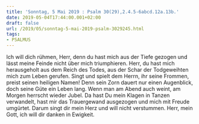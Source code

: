 ```yaml
---
title: 'Sonntag, 5 Mai 2019 : Psalm 30(29),2.4.5-6abcd.12a.13b.'
date: 2019-05-04T17:44:00.001+02:00
draft: false
url: /2019/05/sonntag-5-mai-2019-psalm-3029245.html
tags: 
- PSALMUS
---
```


Ich will dich rühmen, Herr, denn du hast mich aus der Tiefe gezogen und lässt meine Feinde nicht über mich triumphieren. Herr, du hast mich herausgeholt aus dem Reich des Todes, aus der Schar der Todgeweihten mich zum Leben gerufen. Singt und spielt dem Herrn, ihr seine Frommen, preist seinen heiligen Namen! Denn sein Zorn dauert nur einen Augenblick, doch seine Güte ein Leben lang. Wenn man am Abend auch weint, am Morgen herrscht wieder Jubel. Da hast Du mein Klagen in Tanzen verwandelt, hast mir das Trauergewand ausgezogen und mich mit Freude umgürtet. Darum singt dir mein Herz und will nicht verstummen. Herr, mein Gott, ich will dir danken in Ewigkeit.